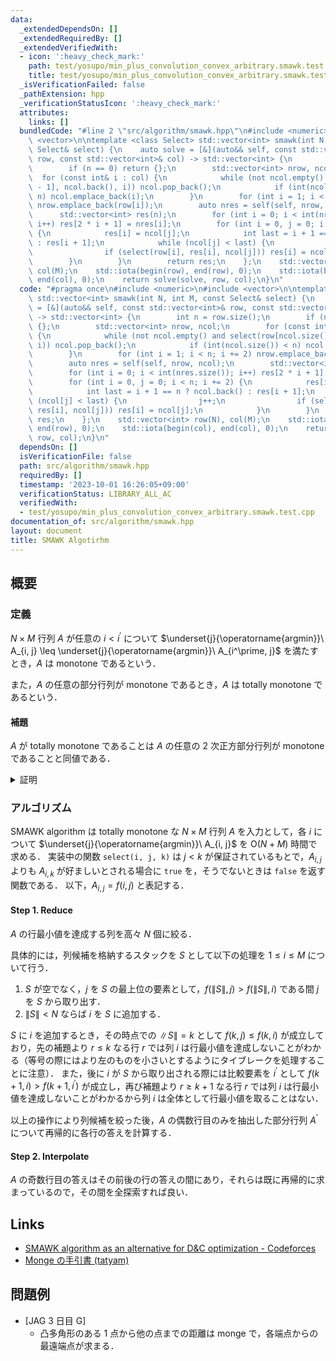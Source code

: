 ```yaml
---
data:
  _extendedDependsOn: []
  _extendedRequiredBy: []
  _extendedVerifiedWith:
  - icon: ':heavy_check_mark:'
    path: test/yosupo/min_plus_convolution_convex_arbitrary.smawk.test.cpp
    title: test/yosupo/min_plus_convolution_convex_arbitrary.smawk.test.cpp
  _isVerificationFailed: false
  _pathExtension: hpp
  _verificationStatusIcon: ':heavy_check_mark:'
  attributes:
    links: []
  bundledCode: "#line 2 \"src/algorithm/smawk.hpp\"\n#include <numeric>\n#include\
    \ <vector>\n\ntemplate <class Select> std::vector<int> smawk(int N, int M, const\
    \ Select& select) {\n    auto solve = [&](auto&& self, const std::vector<int>&\
    \ row, const std::vector<int>& col) -> std::vector<int> {\n        int n = row.size();\n\
    \        if (n == 0) return {};\n        std::vector<int> nrow, ncol;\n      \
    \  for (const int& i : col) {\n            while (not ncol.empty() and select(row[ncol.size()\
    \ - 1], ncol.back(), i)) ncol.pop_back();\n            if (int(ncol.size()) <\
    \ n) ncol.emplace_back(i);\n        }\n        for (int i = 1; i < n; i += 2)\
    \ nrow.emplace_back(row[i]);\n        auto nres = self(self, nrow, ncol);\n  \
    \      std::vector<int> res(n);\n        for (int i = 0; i < int(nres.size());\
    \ i++) res[2 * i + 1] = nres[i];\n        for (int i = 0, j = 0; i < n; i += 2)\
    \ {\n            res[i] = ncol[j];\n            int last = i + 1 == n ? ncol.back()\
    \ : res[i + 1];\n            while (ncol[j] < last) {\n                j++;\n\
    \                if (select(row[i], res[i], ncol[j])) res[i] = ncol[j];\n    \
    \        }\n        }\n        return res;\n    };\n    std::vector<int> row(N),\
    \ col(M);\n    std::iota(begin(row), end(row), 0);\n    std::iota(begin(col),\
    \ end(col), 0);\n    return solve(solve, row, col);\n}\n"
  code: "#pragma once\n#include <numeric>\n#include <vector>\n\ntemplate <class Select>\
    \ std::vector<int> smawk(int N, int M, const Select& select) {\n    auto solve\
    \ = [&](auto&& self, const std::vector<int>& row, const std::vector<int>& col)\
    \ -> std::vector<int> {\n        int n = row.size();\n        if (n == 0) return\
    \ {};\n        std::vector<int> nrow, ncol;\n        for (const int& i : col)\
    \ {\n            while (not ncol.empty() and select(row[ncol.size() - 1], ncol.back(),\
    \ i)) ncol.pop_back();\n            if (int(ncol.size()) < n) ncol.emplace_back(i);\n\
    \        }\n        for (int i = 1; i < n; i += 2) nrow.emplace_back(row[i]);\n\
    \        auto nres = self(self, nrow, ncol);\n        std::vector<int> res(n);\n\
    \        for (int i = 0; i < int(nres.size()); i++) res[2 * i + 1] = nres[i];\n\
    \        for (int i = 0, j = 0; i < n; i += 2) {\n            res[i] = ncol[j];\n\
    \            int last = i + 1 == n ? ncol.back() : res[i + 1];\n            while\
    \ (ncol[j] < last) {\n                j++;\n                if (select(row[i],\
    \ res[i], ncol[j])) res[i] = ncol[j];\n            }\n        }\n        return\
    \ res;\n    };\n    std::vector<int> row(N), col(M);\n    std::iota(begin(row),\
    \ end(row), 0);\n    std::iota(begin(col), end(col), 0);\n    return solve(solve,\
    \ row, col);\n}\n"
  dependsOn: []
  isVerificationFile: false
  path: src/algorithm/smawk.hpp
  requiredBy: []
  timestamp: '2023-10-01 16:26:05+09:00'
  verificationStatus: LIBRARY_ALL_AC
  verifiedWith:
  - test/yosupo/min_plus_convolution_convex_arbitrary.smawk.test.cpp
documentation_of: src/algorithm/smawk.hpp
layout: document
title: SMAWK Algotirhm
---
```


## 概要

### 定義

$N \times M$ 行列 $A$ が任意の $i < i^\prime$ について $\underset{j}{\operatorname{argmin}}\ A_{i, j} \leq \underset{j}{\operatorname{argmin}}\ A_{i^\prime, j}$ を満たすとき，$A$ は monotone であるという．

また，$A$ の任意の部分行列が monotone であるとき，$A$ は totally monotone であるという．

#### 補題

$A$ が totally monotone であることは $A$ の任意の $2$ 次正方部分行列が monotone であることと同値である．

<details>
<summary>証明</summary>
<div>

部分行列において行を削除することは totally monotone の条件を緩和するから考えなくて良い．

$\implies$ は明らかであるから $\impliedby$ を示す．
$A$ が totally monotone でない，すなわち $A$ が monotone でない部分行列 $B$ を有するとする．
$B$ の行及び列の添字はもとの行列 $A$ に準拠するとして，$\underset{j}{\operatorname{argmin}}\ B_{i, j} > \underset{j}{\operatorname{argmin}}\ B_{i^\prime, j}$ を満たす $i < i^\prime$ が存在し，$k = \underset{j}{\operatorname{argmin}}\ B_{i, j}, k^\prime = \underset{j}{\operatorname{argmin}}\ B_{i^\prime, j}$ とする．
ここで，$A$ から行 $i, i^\prime$ 及び列 $k, k^\prime$ のみを抽出した $2$ 次正方部分行列は monotone ではない．
よって，$A$ の任意の $2$ 次正方部分行列が monotone であるならば $A$ は totally monotone である．

$\blacksquare$

</div>
</details>


### アルゴリズム

SMAWK algorithm は totally monotone な $N \times M$ 行列 $A$ を入力として，各 $i$ について $\underset{j}{\operatorname{argmin}}\ A_{i, j}$ を $\mathrm{O}(N + M)$ 時間で求める．
実装中の関数 `select(i, j, k)` は $j < k$ が保証されているもとで，$A_{i, j}$ よりも $A_{i, k}$ が好ましいとされる場合に `true` を，そうでないときは `false` を返す関数である．
以下，$A_{i, j} = f(i, j)$ と表記する．

#### Step 1. Reduce

$A$ の行最小値を達成する列を高々 $N$ 個に絞る．

具体的には，列候補を格納するスタックを $S$ として以下の処理を $1 \leq i \leq M$ について行う．
1. $S$ が空でなく，$j$ を $S$ の最上位の要素として，$f(\|S\|, j) > f(\|S\|, i)$ である間 $j$ を $S$ から取り出す．
2. $\|S\| < N$ ならば $i$ を $S$ に追加する．

$S$ に $i$ を追加するとき，その時点での $\|S\| = k$ として $f(k, j) \leq f(k, i)$ が成立しており，先の補題より $r \leq k$ なる行 $r$ では列 $i$ は行最小値を達成しないことがわかる（等号の際にはより左のものを小さいとするようにタイブレークを処理することに注意）．
また，後に $i$ が $S$ から取り出される際には比較要素を $i^\prime$ として $f(k + 1, i) > f(k + 1, i^\prime)$ が成立し，再び補題より $r \geq k + 1$ なる行 $r$ では列 $i$ は行最小値を達成しないことがわかるから列 $i$ は全体として行最小値を取ることはない．

以上の操作により列候補を絞った後，$A$ の偶数行目のみを抽出した部分行列 $A^\prime$ について再帰的に各行の答えを計算する．

#### Step 2. Interpolate

$A$ の奇数行目の答えはその前後の行の答えの間にあり，それらは既に再帰的に求まっているので，その間を全探索すれば良い．

## Links
- [SMAWK algorithm as an alternative for D&C optimization - Codeforces](https://codeforces.com/blog/entry/110844)
- [Monge の手引書 (tatyam)](https://speakerdeck.com/tatyam_prime/monge-noshou-yin-shu)

## 問題例
- [JAG 3 日目 G]
  - 凸多角形のある 1 点から他の点までの距離は monge で，各端点からの最遠端点が求まる．
